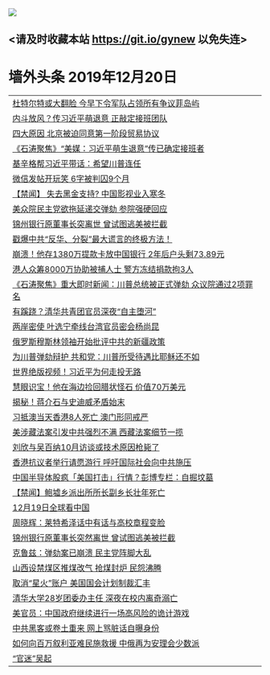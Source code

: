 
<tr>
  <td align=center><img src="https://cdn.jsdelivr.net/gh/gyoupiodf/im1/%E5%BE%AE%E4%BF%A1%E8%AF%B4%E6%98%8E4.jpg" /></td>  
</tr>

## <请及时收藏本站 https://git.io/gynew 以免失连> </a>
# 墙外头条 2019年12月20日</a>

<table>
<tr><td colspan="2" align="left"><a href="https://xball.casa/oo.aspx?name=c1108852&key=eqxowaguscvmxdgc&from=gy">杜特尔特或大翻脸 今早下令军队占领所有争议菲岛屿</a></td></tr>
<tr><td colspan="2" align="left"><a href="https://xball.casa/oo.aspx?name=c1108859&key=eqxowaguscvmxdgc&from=gy">内斗放风？传习近平萌退意 正敲定接班团队</a></td></tr>
<tr><td colspan="2" align="left"><a href="https://xball.casa/oo.aspx?name=c1108905&key=eqxowaguscvmxdgc&from=gy">四大原因 北京被迫同意第一阶段贸易协议</a></td></tr>
<tr><td colspan="2" align="left"><a href="https://xball.casa/oo.aspx?name=c1108930&key=eqxowaguscvmxdgc&from=gy">《石涛聚焦》“美媒：习近平萌生退意”传已确定接班者</a></td></tr>
<tr><td colspan="2" align="left"><a href="https://xball.casa/oo.aspx?name=c1108894&key=eqxowaguscvmxdgc&from=gy">基辛格帮习近平带话：希望川普连任</a></td></tr>
<tr><td colspan="2" align="left"><a href="https://xball.casa/oo.aspx?name=c1108918&key=eqxowaguscvmxdgc&from=gy">微信发帖开玩笑 6字被判囚9个月</a></td></tr>
<tr><td colspan="2" align="left"><a href="https://xball.casa/oo.aspx?name=c1108906&key=eqxowaguscvmxdgc&from=gy">【禁闻】 失去黑金支持? 中国影视业入寒冬</a></td></tr>
<tr><td colspan="2" align="left"><a href="https://xball.casa/oo.aspx?name=c1108855&key=eqxowaguscvmxdgc&from=gy">美众院民主党欲拖延递交弹劾 参院强硬回应</a></td></tr>
<tr><td colspan="2" align="left"><a href="https://xball.casa/oo.aspx?name=c1108857&key=eqxowaguscvmxdgc&from=gy">锦州银行原董事长突离世 曾试图逃美被拦截</a></td></tr>
<tr><td colspan="2" align="left"><a href="https://xball.casa/oo.aspx?name=c1108929&key=eqxowaguscvmxdgc&from=gy">戳爆中共“反华、分裂”最大谎言的终极方法！</a></td></tr>
<tr><td colspan="2" align="left"><a href="https://xball.casa/oo.aspx?name=c1108846&key=eqxowaguscvmxdgc&from=gy">崩溃！他存1380万提款卡放中国银行 2年后户头剩73.89元</a></td></tr>
<tr><td colspan="2" align="left"><a href="https://xball.casa/oo.aspx?name=c1108900&key=eqxowaguscvmxdgc&from=gy">港人众筹8000万协助被捕人士 警方冻结捐款拘3人</a></td></tr>
<tr><td colspan="2" align="left"><a href="https://xball.casa/oo.aspx?name=c1108896&key=eqxowaguscvmxdgc&from=gy">《石涛聚焦》重大即时新闻：川普总统被正式弹劾 众议院通过2项罪名</a></td></tr>
<tr><td colspan="2" align="left"><a href="https://xball.casa/oo.aspx?name=c1108893&key=eqxowaguscvmxdgc&from=gy">有蹊跷？清华共青团官员深夜“自主堕河”</a></td></tr>
<tr><td colspan="2" align="left"><a href="https://xball.casa/oo.aspx?name=c1108917&key=eqxowaguscvmxdgc&from=gy">两岸密使 叶选宁牵线台湾官员密会杨尚昆</a></td></tr>
<tr><td colspan="2" align="left"><a href="https://xball.casa/oo.aspx?name=c1108913&key=eqxowaguscvmxdgc&from=gy">俄罗斯穆斯林领袖开始批评中共的新疆政策</a></td></tr>
<tr><td colspan="2" align="left"><a href="https://xball.casa/oo.aspx?name=c1108871&key=eqxowaguscvmxdgc&from=gy">为川普弹劾辩护 共和党：川普所受待遇比耶稣还不如</a></td></tr>
<tr><td colspan="2" align="left"><a href="https://xball.casa/oo.aspx?name=c1108968&key=eqxowaguscvmxdgc&from=gy">世界绝版视频！习近平为何走投无路</a></td></tr>
<tr><td colspan="2" align="left"><a href="https://xball.casa/oo.aspx?name=c1108868&key=eqxowaguscvmxdgc&from=gy">慧眼识宝！他在海边捡回腊状怪石 价值70万美元</a></td></tr>
<tr><td colspan="2" align="left"><a href="https://xball.casa/oo.aspx?name=c1108932&key=eqxowaguscvmxdgc&from=gy">揭秘！蒋介石与史迪威矛盾始末</a></td></tr>
<tr><td colspan="2" align="left"><a href="https://xball.casa/oo.aspx?name=c1108853&key=eqxowaguscvmxdgc&from=gy">习抵澳当天香港8人死亡 澳门形同戒严</a></td></tr>
<tr><td colspan="2" align="left"><a href="https://xball.casa/oo.aspx?name=c1108897&key=eqxowaguscvmxdgc&from=gy">美涉藏法案引发中共强烈不满 西藏法案细节一揽</a></td></tr>
<tr><td colspan="2" align="left"><a href="https://xball.casa/oo.aspx?name=c1108910&key=eqxowaguscvmxdgc&from=gy">刘欣与吴百纳10月访谈或技术原因枪毙了</a></td></tr>
<tr><td colspan="2" align="left"><a href="https://xball.casa/oo.aspx?name=c1108899&key=eqxowaguscvmxdgc&from=gy">香港抗议者举行请愿游行 呼吁国际社会向中共施压</a></td></tr>
<tr><td colspan="2" align="left"><a href="https://xball.casa/oo.aspx?name=c1108833&key=eqxowaguscvmxdgc&from=gy">中国半导体股疯「美国打击」行情？彭博专栏：自掘坟墓</a></td></tr>
<tr><td colspan="2" align="left"><a href="https://xball.casa/oo.aspx?name=c1108926&key=eqxowaguscvmxdgc&from=gy">【禁闻】鲍墟乡派出所所长副乡长壮年死亡</a></td></tr>
<tr><td colspan="2" align="left"><a href="https://xball.casa/oo.aspx?name=c1108907&key=eqxowaguscvmxdgc&from=gy">12月19日全球看中国</a></td></tr>
<tr><td colspan="2" align="left"><a href="https://xball.casa/oo.aspx?name=c1108892&key=eqxowaguscvmxdgc&from=gy">周晓辉：莱特希泽话中有话与高校章程变脸</a></td></tr>
<tr><td colspan="2" align="left"><a href="https://xball.casa/oo.aspx?name=c1108931&key=eqxowaguscvmxdgc&from=gy">锦州银行原董事长突然离世 曾试图逃美被拦截</a></td></tr>
<tr><td colspan="2" align="left"><a href="https://xball.casa/oo.aspx?name=c1108890&key=eqxowaguscvmxdgc&from=gy">克鲁兹：弹劾案已崩溃 民主党阵脚大乱</a></td></tr>
<tr><td colspan="2" align="left"><a href="https://xball.casa/oo.aspx?name=c1108923&key=eqxowaguscvmxdgc&from=gy">山西设禁煤区推煤改气 抢煤封炉 民怨沸腾</a></td></tr>
<tr><td colspan="2" align="left"><a href="https://xball.casa/oo.aspx?name=c1108908&key=eqxowaguscvmxdgc&from=gy">取消“星火”账户 美国国会计划制裁汇丰</a></td></tr>
<tr><td colspan="2" align="left"><a href="https://xball.casa/oo.aspx?name=c1108909&key=eqxowaguscvmxdgc&from=gy">清华大学28岁团委办主任 深夜在校内离奇溺亡</a></td></tr>
<tr><td colspan="2" align="left"><a href="https://xball.casa/oo.aspx?name=c1108967&key=eqxowaguscvmxdgc&from=gy">美官员：中国政府继续进行一场高风险的诡计游戏</a></td></tr>
<tr><td colspan="2" align="left"><a href="https://xball.casa/oo.aspx?name=c1108935&key=eqxowaguscvmxdgc&from=gy">中共黑客或卷土重来 网上骂脏话自曝身份</a></td></tr>
<tr><td colspan="2" align="left"><a href="https://xball.casa/oo.aspx?name=c1108912&key=eqxowaguscvmxdgc&from=gy">如何向百万叙利亚难民施救援 中俄再为安理会少数派</a></td></tr>
<tr><td colspan="2" align="left"><a href="https://xball.casa/oo.aspx?name=c1108928&key=eqxowaguscvmxdgc&from=gy">“官迷”吴起</a></td></tr>

</table>
